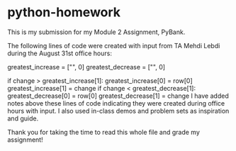 # python-homework
This is my submission for my Module 2 Assignment, PyBank.


The following lines of code were created with input from TA Mehdi Lebdi during the August 31st office hours:

greatest_increase = ["", 0]
greatest_decrease = ["", 0]

if change > greatest_increase[1]:
            greatest_increase[0] = row[0]
            greatest_increase[1] = change
if change < greatest_decrease[1]:
            greatest_decrease[0] = row[0]
            greatest_decrease[1] = change
I have added notes above these lines of code indicating they were created during office hours with input.
I also used in-class demos and problem sets as inspiration and guide.

Thank you for taking the time to read this whole file and grade my assignment!
